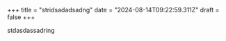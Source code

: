 +++
title = "stridsadadsadng"
date = "2024-08-14T09:22:59.311Z"
draft = false
+++

  stdasdassadring
        